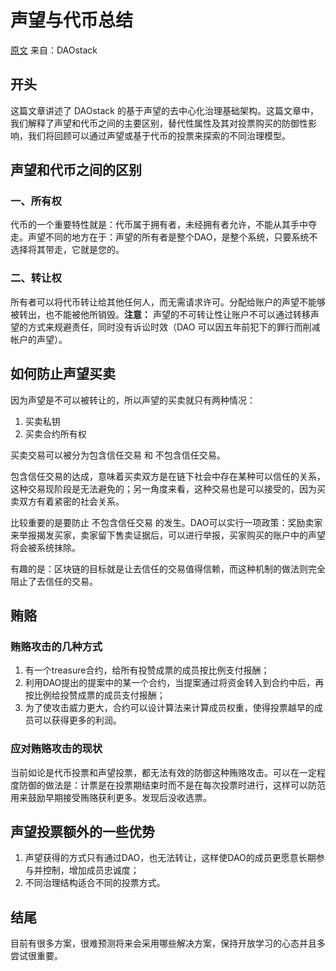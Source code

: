 # 声望与代币总结

[原文](https://medium.com/daostack/reputation-vs-tokens-6d7642c7a538)
来自：DAOstack

## 开头

这篇文章讲述了 DAOstack 的基于声望的去中心化治理基础架构。这篇文章中，我们解释了声望和代币之间的主要区别，替代性属性及其对投票购买的防御性影响，我们将回顾可以通过声望或基于代币的投票来探索的不同治理模型。

## 声望和代币之间的区别

### 一、所有权

代币的一个重要特性就是：代币属于拥有者，未经拥有者允许，不能从其手中夺走。声望不同的地方在于：声望的所有者是整个DAO，是整个系统，只要系统不选择将其带走，它就是您的。

### 二、转让权

所有者可以将代币转让给其他任何人，而无需请求许可。分配给账户的声望不能够被转出，也不能被他所销毁。**注意：** 声望的不可转让性让账户不可以通过转移声望的方式来规避责任，同时没有诉讼时效（DAO 可以因五年前犯下的罪行而削减帐户的声望）。

## 如何防止声望买卖

因为声望是不可以被转让的，所以声望的买卖就只有两种情况：

1. 买卖私钥
2. 买卖合约所有权

买卖交易可以被分为包含信任交易 和 不包含信任交易。

包含信任交易的达成，意味着买卖双方是在链下社会中存在某种可以信任的关系，这种交易现阶段是无法避免的；另一角度来看，这种交易也是可以接受的，因为买卖双方有着紧密的社会关系。

比较重要的是要防止 不包含信任交易 的发生。DAO可以实行一项政策：奖励卖家来举报揭发买家，卖家留下售卖证据后，可以进行举报，买家购买的账户中的声望将会被系统抹除。

有趣的是：区块链的目标就是让去信任的交易值得信赖，而这种机制的做法则完全阻止了去信任的交易。

## 贿赂

### 贿赂攻击的几种方式

1. 有一个treasure合约，给所有投赞成票的成员按比例支付报酬；
2. 利用DAO提出的提案中的某一个合约，当提案通过将资金转入到合约中后，再按比例给投赞成票的成员支付报酬；
3. 为了使攻击威力更大，合约可以设计算法来计算成员权重，使得投票越早的成员可以获得更多的利润。

### 应对贿赂攻击的现状

当前如论是代币投票和声望投票，都无法有效的防御这种贿赂攻击。可以在一定程度防御的做法是：计票是在投票期结束时而不是在每次投票时进行，这样可以防范用来鼓励早期接受贿赂获利更多。发现后没收选票。

## 声望投票额外的一些优势

1. 声望获得的方式只有通过DAO，也无法转让，这样使DAO的成员更愿意长期参与并控制，增加成员忠诚度；
2. 不同治理结构适合不同的投票方式。

## 结尾

目前有很多方案，很难预测将来会采用哪些解决方案，保持开放学习的心态并且多尝试很重要。
